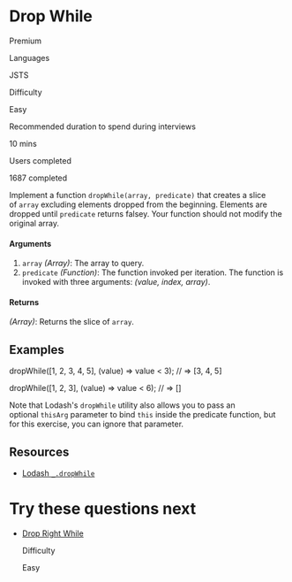 # Drop While

Premium

Languages

JSTS

Difficulty

Easy

Recommended duration to spend during interviews

10 mins

Users completed

1687 completed

Implement a function `dropWhile(array, predicate)` that creates a slice of `array` excluding elements dropped from the beginning. Elements are dropped until `predicate` returns falsey. Your function should not modify the original array.

#### Arguments

1. `array` _(Array)_: The array to query.
2. `predicate` _(Function)_: The function invoked per iteration. The function is invoked with three arguments: _(value, index, array)_.

#### Returns

_(Array)_: Returns the slice of `array`.

## Examples

dropWhile([1, 2, 3, 4, 5], (value) => value < 3); // => [3, 4, 5]

dropWhile([1, 2, 3], (value) => value < 6); // => []

Note that Lodash's `dropWhile` utility also allows you to pass an optional `thisArg` parameter to bind `this` inside the predicate function, but for this exercise, you can ignore that parameter.

## Resources

- [Lodash `_.dropWhile`](https://lodash.com/docs/#dropWhile)

# Try these questions next

- [Drop Right While](https://www.greatfrontend.com/questions/javascript/drop-right-while)
    
    Difficulty
    
    Easy